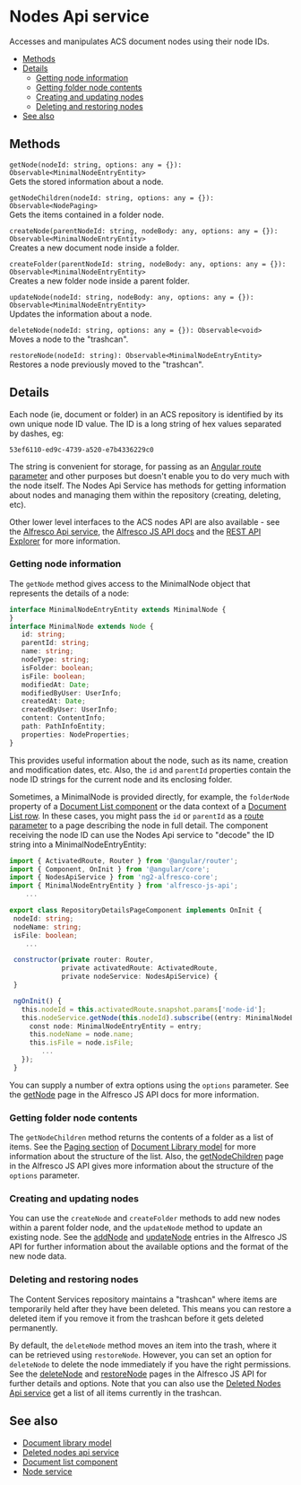 # Nodes Api service

Accesses and manipulates ACS document nodes using their node IDs.

<!-- markdown-toc start - Don't edit this section.  npm run toc to generate it-->

<!-- toc -->

- [Methods](#methods)
- [Details](#details)
  * [Getting node information](#getting-node-information)
  * [Getting folder node contents](#getting-folder-node-contents)
  * [Creating and updating nodes](#creating-and-updating-nodes)
  * [Deleting and restoring nodes](#deleting-and-restoring-nodes)
- [See also](#see-also)

<!-- tocstop -->

<!-- markdown-toc end -->

## Methods

`getNode(nodeId: string, options: any = {}): Observable<MinimalNodeEntryEntity>`<br/>
Gets the stored information about a node.

`getNodeChildren(nodeId: string, options: any = {}): Observable<NodePaging>`<br/>
Gets the items contained in a folder node.

`createNode(parentNodeId: string, nodeBody: any, options: any = {}): Observable<MinimalNodeEntryEntity>`<br/>
Creates a new document node inside a folder.

`createFolder(parentNodeId: string, nodeBody: any, options: any = {}): Observable<MinimalNodeEntryEntity>`<br/>
Creates a new folder node inside a parent folder.

`updateNode(nodeId: string, nodeBody: any, options: any = {}): Observable<MinimalNodeEntryEntity>`<br/>
Updates the information about a node.

`deleteNode(nodeId: string, options: any = {}): Observable<void>`<br/>
Moves a node to the "trashcan".

`restoreNode(nodeId: string): Observable<MinimalNodeEntryEntity>`<br/>
Restores a node previously moved to the "trashcan".

## Details

Each node (ie, document or folder) in an ACS repository is identified by
its own unique node ID value. The ID is a long string of hex values separated
by dashes, eg:

`53ef6110-ed9c-4739-a520-e7b4336229c0`

The string is convenient for storage, for passing as an 
[Angular route parameter](https://angular.io/guide/router)
and other purposes but doesn't enable you to do very much with the node itself.
The Nodes Api Service has methods for getting information about nodes and
managing them within the repository (creating, deleting, etc).

Other lower level interfaces to the ACS nodes API are also available - see the
[Alfresco Api service](alfresco-api.service.md), the 
[Alfresco JS API docs](https://github.com/Alfresco/alfresco-js-api/tree/master/src/alfresco-core-rest-api)
and the
[REST API Explorer](https://api-explorer.alfresco.com/api-explorer/#/nodes)
for more information.

### Getting node information

The `getNode` method gives access to the MinimalNode object that represents the
details of a node:

```ts
interface MinimalNodeEntryEntity extends MinimalNode {
}
interface MinimalNode extends Node {
   id: string;
   parentId: string;
   name: string;
   nodeType: string;
   isFolder: boolean;
   isFile: boolean;
   modifiedAt: Date;
   modifiedByUser: UserInfo;
   createdAt: Date;
   createdByUser: UserInfo;
   content: ContentInfo;
   path: PathInfoEntity;
   properties: NodeProperties;
}
```

This provides useful information about the node, such as its name, creation and
modification dates, etc. Also, the `id` and `parentId` properties contain the node
ID strings for the current node and its enclosing folder.

Sometimes, a MinimalNode is provided directly, for example, the `folderNode` property
of a [Document List component](document-list.component.md) or the data context of a
[Document List row](document-list.component.md#underlying-node-object). In these cases,
you might pass the `id` or `parentId` as a [route parameter](https://angular.io/guide/router)
to a page describing the node in full detail. The component receiving the node ID can
use the Nodes Api service to "decode" the ID string into a MinimalNodeEntryEntity:

```ts
import { ActivatedRoute, Router } from '@angular/router';
import { Component, OnInit } from '@angular/core';
import { NodesApiService } from 'ng2-alfresco-core';
import { MinimalNodeEntryEntity } from 'alfresco-js-api';
    ...

export class RepositoryDetailsPageComponent implements OnInit {
 nodeId: string;
 nodeName: string;
 isFile: boolean;
    ...

 constructor(private router: Router,
             private activatedRoute: ActivatedRoute,
             private nodeService: NodesApiService) {
 }

 ngOnInit() {
   this.nodeId = this.activatedRoute.snapshot.params['node-id'];
   this.nodeService.getNode(this.nodeId).subscribe((entry: MinimalNodeEntryEntity) => {
     const node: MinimalNodeEntryEntity = entry;
     this.nodeName = node.name;
     this.isFile = node.isFile;
        ...
   });
 }
```

You can supply a number of extra options using the `options` parameter. See the
[getNode](https://github.com/Alfresco/alfresco-js-api/blob/master/src/alfresco-core-rest-api/docs/NodesApi.md#getNode)
page in the Alfresco JS API docs for more information.

### Getting folder node contents

The `getNodeChildren` method returns the contents of a folder
as a list of items. See the [Paging section](document-library.model.md#paging)
of [Document Library model](document-library.model.md) for
more information about the structure of the list. Also, the
[getNodeChildren](https://github.com/Alfresco/alfresco-js-api/blob/master/src/alfresco-core-rest-api/docs/NodesApi.md#getNodeChildren)
page in the Alfresco JS API gives more information about the structure of the
`options` parameter.

### Creating and updating nodes

You can use the `createNode` and `createFolder` methods to add new nodes
within a parent folder node, and the `updateNode` method to update an
existing node. See the
[addNode](https://github.com/Alfresco/alfresco-js-api/blob/master/src/alfresco-core-rest-api/docs/NodesApi.md#addNode)
and
[updateNode](https://github.com/Alfresco/alfresco-js-api/blob/master/src/alfresco-core-rest-api/docs/NodesApi.md#updateNode)
entries in the Alfresco JS API for further information about the available options and 
the format of the new node data.

### Deleting and restoring nodes

The Content Services repository maintains a "trashcan" where items are
temporarily held after they have been deleted. This means you can
restore a deleted item if you remove it from the trashcan before it
gets deleted permanently.

By default, the `deleteNode` method moves an item into the trash, where it can
be retrieved using `restoreNode`. However, you can set an option for `deleteNode`
to delete the node immediately if you have the right permissions. See the
[deleteNode](https://github.com/Alfresco/alfresco-js-api/blob/master/src/alfresco-core-rest-api/docs/NodesApi.md#deleteNode)
and
[restoreNode](https://github.com/Alfresco/alfresco-js-api/blob/master/src/alfresco-core-rest-api/docs/NodesApi.md#restoreNode)
pages in the Alfresco JS API for further details and options. Note that you can also use the
[Deleted Nodes Api service](deleted-nodes-api.service.md) get a list of all items currently in the trashcan.

<!-- Don't edit the See also section. Edit seeAlsoGraph.json and run config/generateSeeAlso.js -->
<!-- seealso start -->
## See also

- [Document library model](document-library.model.md)
- [Deleted nodes api service](deleted-nodes-api.service.md)
- [Document list component](document-list.component.md)
- [Node service](node.service.md)
<!-- seealso end -->
